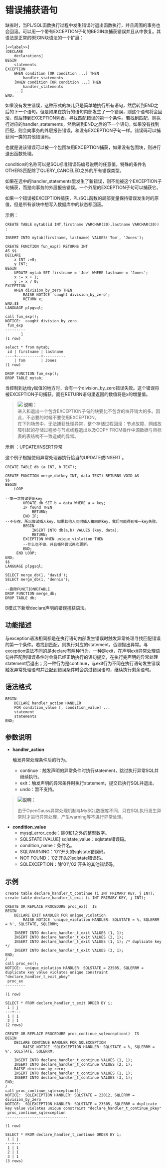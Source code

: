 # 错误捕获语句<a name="ZH-CN_TOPIC_0245374627"></a>

缺省时，当PL/SQL函数执行过程中发生错误时退出函数执行，并且周围的事务也会回滚。可以用一个带有EXCEPTION子句的BEGIN块捕获错误并且从中恢复。其语法是正常的BEGIN块语法的一个扩展：

```
[<<label>>]
[DECLARE
    declarations]
BEGIN
    statements
EXCEPTION
    WHEN condition [OR condition ...] THEN
        handler_statements
    [WHEN condition [OR condition ...] THEN
        handler_statements
    ...]
END;
```

如果没有发生错误，这种形式的块儿只是简单地执行所有语句，然后转到END之后的下一个语句。但是如果在执行的语句内部发生了一个错误，则这个语句将会回滚，然后转到EXCEPTION列表。寻找匹配错误的第一个条件。若找到匹配，则执行对应的handler\_statements，然后转到END之后的下一个语句。如果没有找到匹配，则会向事务的外层报告错误，和没有EXCEPTION子句一样。错误码可以捕获同一类的其他错误码。

也就是说该错误可以被一个包围块用EXCEPTION捕获，如果没有包围块，则进行退出函数处理。

condition的名称可以是SQL标准错误码编号说明的任意值。特殊的条件名OTHERS匹配除了QUERY\_CANCELED之外的所有错误类型。

如果在选中的handler\_statements里发生了新错误，则不能被这个EXCEPTION子句捕获，而是向事务的外层报告错误。一个外层的EXCEPTION子句可以捕获它。

如果一个错误被EXCEPTION捕获，PL/SQL函数的局部变量保持错误发生时的原值，但是所有该块中想写入数据库中的状态都回滚。

示例：

```
CREATE TABLE mytab(id INT,firstname VARCHAR(20),lastname VARCHAR(20)) ;

INSERT INTO mytab(firstname, lastname) VALUES('Tom', 'Jones');

CREATE FUNCTION fun_exp() RETURNS INT
AS $$
DECLARE
    x INT :=0;
    y INT;
BEGIN
    UPDATE mytab SET firstname = 'Joe' WHERE lastname = 'Jones';
    x := x + 1;
    y := x / 0;
EXCEPTION
    WHEN division_by_zero THEN
        RAISE NOTICE 'caught division_by_zero';
        RETURN x;
END;$$
LANGUAGE plpgsql;

call fun_exp();
NOTICE:  caught division_by_zero
 fun_exp 
---------
       1
(1 row)

select * from mytab;
 id | firstname | lastname 
----+-----------+----------
    | Tom       | Jones
(1 row)

DROP FUNCTION fun_exp();
DROP TABLE mytab;
```

当控制到达给y赋值的地方时，会有一个division\_by\_zero错误失败。这个错误将被EXCEPTION子句捕获。而在RETURN语句里返回的数值将是x的增量值。

>![](public_sys-resources/icon-note.png) **说明：**   
>进入和退出一个包含EXCEPTION子句的块要比不包含的块开销大的多。因此，不必要的时候不要使用EXCEPTION。  
>在下列场景中，无法捕获处理异常，整个存储过程回滚：节点故障、网络故障引起的存储过程参与节点线程退出以及COPY FROM操作中源数据与目标表的表结构不一致造成的异常。  

示例 ：UPDATE/INSERT异常

这个例子根据使用异常处理器执行恰当的UPDATE或INSERT 。

```
CREATE TABLE db (a INT, b TEXT);

CREATE FUNCTION merge_db(key INT, data TEXT) RETURNS VOID AS
$$
BEGIN
    LOOP

--第一次尝试更新key
        UPDATE db SET b = data WHERE a = key;
        IF found THEN
            RETURN;
        END IF;
--不存在，所以尝试插入key，如果其他人同时插入相同的key，我们可能得到唯一key失败。
        BEGIN
            INSERT INTO db(a,b) VALUES (key, data);
            RETURN;
        EXCEPTION WHEN unique_violation THEN
        --什么也不做，并且循环尝试再次更新。
        END;
     END LOOP;
END;
$$
LANGUAGE plpgsql;

SELECT merge_db(1, 'david');
SELECT merge_db(1, 'dennis');

--删除FUNCTION和TABLE
DROP FUNCTION merge_db;
DROP TABLE db;
```

B模式下新增declare声明的错误捕获语法。

## 功能描述<a name="zh-cn_topic_0283137571_zh-cn_topic_0237122130_zh-cn_topic_0059777616_sf3fcf0507ea74a0ba4c4b4cbf0a0a8ba"></a>

与exception语法相同都是在执行语句内部发生错误时触发异常处理寻找匹配错误的第一个条件。若找到匹配，则执行对应的statement，否则抛出异常。与exception语法不同的是declare有两种行为，一种是exit，在声明exit异常处理语句并匹配到错误条件时会将已经正确执行的语句提交，在执行完声明的异常处理statement后退出；另一种行为是continue，与exit行为不同在执行语句发生错误触发异常处理语句并匹配到错误条件时会跳过错误语句，继续执行剩余语句。

## 语法格式<a name="zh-cn_topic_0283137571_zh-cn_topic_0237122130_zh-cn_topic_0059777616_s77068dc6043742e086ef7bfea9075223"></a>

```
BEGIN
	DECLARE handler_action HANDLER
    FOR condition_value [, condition_value] ...
    statement
	statements
END;
```

## 参数说明<a name="zh-cn_topic_0283137310_zh-cn_topic_0237122087_zh-cn_topic_0059778122_scabeb8532e944460bef66392557a9480"></a>

-   **handler\_action**

    触发异常处理条件后的行为。

    -   continue：触发声明的异常条件时执行statement，跳过执行异常SQL并继续执行。
    -   exit：触发声明的异常条件时执行statement，提交已执行SQL并退出。
    -   undo：暂不支持。

> ![](public_sys-resources/icon-note.png)**说明：** 
>
> 由于OpenGauss异常处理机制与MySQL数据库不同，只在SQL执行发生异常时才进行异常处理，产生warning等不进行异常处理。

-   **condition\_value**
    -   mysql_error_code：除0和1之外的整型数字。
    -   SQLSTATE [VALUE] sqlstate_value：sqlstate错误码。
    -   condition_name：条件名。
    -   SQLWARNING：'01'开头的sqlstate错误码。
    -   NOT FOUND：'02'开头的sqlstate错误码。
    -   SQLEXCEPTION：除'01','02'开头的其他错误码。

## 示例<a name="zh-cn_topic_0283137571_zh-cn_topic_0237122130_zh-cn_topic_0059777616_s5587dfafbfee44509237e4eb718ccc55"></a>

```
create table declare_handler_t_continue (i INT PRIMARY KEY, j INT);
create table declare_handler_t_exit (i INT PRIMARY KEY, j INT);

CREATE OR REPLACE PROCEDURE proc_ex()  IS
BEGIN
    DECLARE EXIT HANDLER FOR unique_violation
        RAISE NOTICE 'unique_violation HANDLER: SQLSTATE = %, SQLERRM = %', SQLSTATE, SQLERRM;

    INSERT INTO declare_handler_t_exit VALUES (1, 1);
    INSERT INTO declare_handler_t_exit VALUES (2, 1);
    INSERT INTO declare_handler_t_exit VALUES (1, 1); /* duplicate key */
    INSERT INTO declare_handler_t_exit VALUES (3, 1);
END;
/
call proc_ex();
NOTICE:  unique_violation HANDLER: SQLSTATE = 23505, SQLERRM = duplicate key value violates unique constraint "declare_handler_t_exit_pkey"
 proc_ex 
---------
 
(1 row)

SELECT * FROM declare_handler_t_exit ORDER BY i;
 i | j 
---+---
 1 | 1
 2 | 1
(2 rows)

CREATE OR REPLACE PROCEDURE proc_continue_sqlexception()  IS
BEGIN
    DECLARE CONTINUE HANDLER FOR SQLEXCEPTION
        RAISE NOTICE 'SQLEXCEPTION HANDLER: SQLSTATE = %, SQLERRM = %', SQLSTATE, SQLERRM;

    INSERT INTO declare_handler_t_continue VALUES (1, 1);
    INSERT INTO declare_handler_t_continue VALUES (2, 1);
    RAISE division_by_zero;
    INSERT INTO declare_handler_t_continue VALUES (1, 1);
    INSERT INTO declare_handler_t_continue VALUES (3, 1);
END;
/
call proc_continue_sqlexception();
NOTICE:  SQLEXCEPTION HANDLER: SQLSTATE = 22012, SQLERRM = division_by_zero
NOTICE:  SQLEXCEPTION HANDLER: SQLSTATE = 23505, SQLERRM = duplicate key value violates unique constraint "declare_handler_t_continue_pkey"
 proc_continue_sqlexception 
----------------------------
 
(1 row)

SELECT * FROM declare_handler_t_continue ORDER BY i;
 i | j 
---+---
 1 | 1
 2 | 1
 3 | 1
(3 rows)
```



